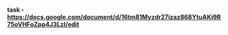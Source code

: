 ####  **task - https://docs.google.com/document/d/16tm81Myzdr27izaz868YtuAKi9R75oVHFoZpp4J3LzI/edit**
